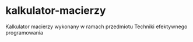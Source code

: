 # kalkulator-macierzy
Kalkulator macierzy wykonany w ramach przedmiotu Techniki efektywnego programowania
